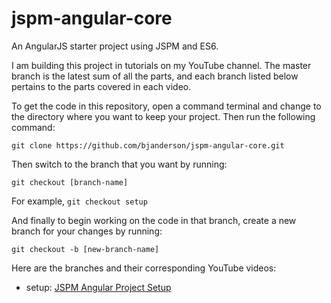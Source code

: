 # jspm-angular-core
An AngularJS starter project using JSPM and ES6.

I am building this project in tutorials on my YouTube channel. The master branch is the latest sum of all the parts, and each branch listed below pertains to the parts covered in each video.

To get the code in this repository, open a command terminal and change to the directory where you want to keep your project. Then run the following command:

    git clone https://github.com/bjanderson/jspm-angular-core.git

Then switch to the branch that you want by running:

    git checkout [branch-name]

For example, `git checkout setup`

And finally to begin working on the code in that branch, create a new branch for your changes by running:

    git checkout -b [new-branch-name]

Here are the branches and their corresponding YouTube videos:
* setup: [JSPM Angular Project Setup](https://www.youtube.com/watch?v=c7omV80IPwg)
